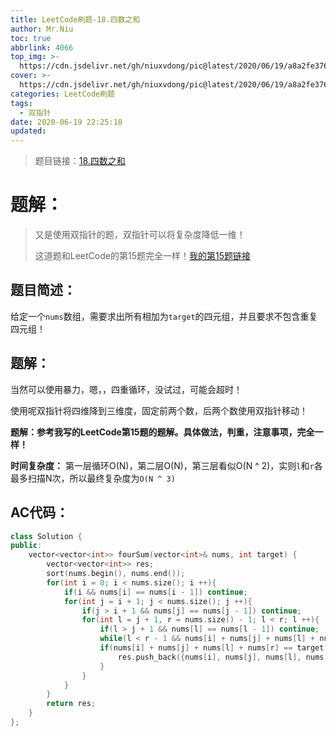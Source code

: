 ```yaml
---
title: LeetCode刷题-18.四数之和
author: Mr.Niu
toc: true
abbrlink: 4066
top_img: >-
  https://cdn.jsdelivr.net/gh/niuxvdong/pic@latest/2020/06/19/a8a2fe376e4aa4136ddf2db8a41317be.png
cover: >-
  https://cdn.jsdelivr.net/gh/niuxvdong/pic@latest/2020/06/19/a8a2fe376e4aa4136ddf2db8a41317be.png
categories: LeetCode刷题
tags:
  - 双指针
date: 2020-06-19 22:25:18
updated:
---
```














> 题目链接：[18.四数之和](https://leetcode-cn.com/problems/4sum/)



# 题解：



> 又是使用双指针的题，双指针可以将复杂度降低一维！
>
> 这道题和LeetCode的第15题完全一样！[我的第15题链接](https://niuxvdong.top/posts/55831.html)



## 题目简述：

给定一个`nums`数组，需要求出所有相加为`target`的四元组，并且要求不包含重复四元组！

## 题解：



当然可以使用暴力，嗯，，四重循环，没试过，可能会超时！

使用呢双指针将四维降到三维度，固定前两个数，后两个数使用双指针移动！



**题解：参考我写的LeetCode第15题的题解。具体做法，判重，注意事项，完全一样！**







**时间复杂度：** 第一层循环O(N)，第二层O(N)，第三层看似O(N ^ 2)，实则`l`和`r`各最多扫描N次，所以最终复杂度为`O(N ^ 3)`



## AC代码：



```c++
class Solution {
public:
    vector<vector<int>> fourSum(vector<int>& nums, int target) {
        vector<vector<int>> res;
        sort(nums.begin(), nums.end());
        for(int i = 0; i < nums.size(); i ++){
            if(i && nums[i] == nums[i - 1]) continue;
            for(int j = i + 1; j < nums.size(); j ++){
                if(j > i + 1 && nums[j] == nums[j - 1]) continue;
                for(int l = j + 1, r = nums.size() - 1; l < r; l ++){
                    if(l > j + 1 && nums[l] == nums[l - 1]) continue;
                    while(l < r - 1 && nums[i] + nums[j] + nums[l] + nums[r] > target) r --;
                    if(nums[i] + nums[j] + nums[l] + nums[r] == target){
                        res.push_back({nums[i], nums[j], nums[l], nums[r]});
                    }
                }
            }
        }
        return res;
    }
};
```



